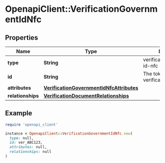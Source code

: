 # OpenapiClient::VerificationGovernmentIdNfc

## Properties

| Name | Type | Description | Notes |
| ---- | ---- | ----------- | ----- |
| **type** | **String** | verification/government-id-nfc | [optional] |
| **id** | **String** | The token of the verification | [optional] |
| **attributes** | [**VerificationGovernmentIdNfcAttributes**](VerificationGovernmentIdNfcAttributes.md) |  | [optional] |
| **relationships** | [**VerificationDocumentRelationships**](VerificationDocumentRelationships.md) |  | [optional] |

## Example

```ruby
require 'openapi_client'

instance = OpenapiClient::VerificationGovernmentIdNfc.new(
  type: null,
  id: ver_ABC123,
  attributes: null,
  relationships: null
)
```

